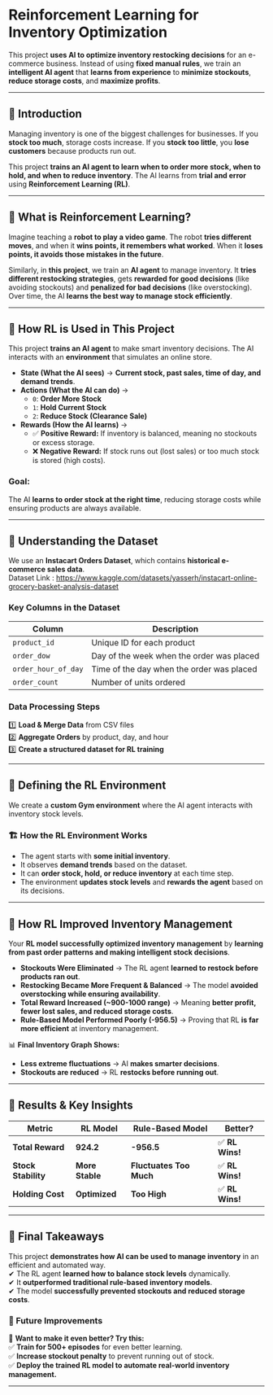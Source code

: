 # Reinforcement Learning for Inventory Optimization

This project **uses AI to optimize inventory restocking decisions** for an e-commerce business. Instead of using **fixed manual rules**, we train an **intelligent AI agent** that **learns from experience** to **minimize stockouts**, **reduce storage costs**, and **maximize profits**.

---

## **📌 Introduction**
Managing inventory is one of the biggest challenges for businesses. If you **stock too much**, storage costs increase. If you **stock too little**, you **lose customers** because products run out.

This project **trains an AI agent to learn when to order more stock, when to hold, and when to reduce inventory**. The AI learns from **trial and error** using **Reinforcement Learning (RL)**.

---

## **📌 What is Reinforcement Learning?**
Imagine teaching a **robot to play a video game**. The robot **tries different moves**, and when it **wins points, it remembers what worked**. When it **loses points, it avoids those mistakes in the future**.

Similarly, in **this project**, we train an **AI agent** to manage inventory. It **tries different restocking strategies**, gets **rewarded for good decisions** (like avoiding stockouts) and **penalized for bad decisions** (like overstocking). Over time, the AI **learns the best way to manage stock efficiently**.

---

## **📌 How RL is Used in This Project**
This project **trains an AI agent** to make smart inventory decisions. The AI interacts with an **environment** that simulates an online store.

- **State (What the AI sees)** → **Current stock, past sales, time of day, and demand trends**.
- **Actions (What the AI can do)** →  
  - `0`: **Order More Stock**  
  - `1`: **Hold Current Stock**  
  - `2`: **Reduce Stock (Clearance Sale)**  
- **Rewards (How the AI learns)** →  
  - ✅ **Positive Reward:** If inventory is balanced, meaning no stockouts or excess storage.  
  - ❌ **Negative Reward:** If stock runs out (lost sales) or too much stock is stored (high costs).

### **Goal:**  
The AI **learns to order stock at the right time**, reducing storage costs while ensuring products are always available.

---

## **📌 Understanding the Dataset**
We use an **Instacart Orders Dataset**, which contains **historical e-commerce sales data**.  
Dataset Link : https://www.kaggle.com/datasets/yasserh/instacart-online-grocery-basket-analysis-dataset

### **Key Columns in the Dataset**
| **Column** | **Description** |
|------------|----------------|
| `product_id` | Unique ID for each product |
| `order_dow` | Day of the week when the order was placed |
| `order_hour_of_day` | Time of the day when the order was placed |
| `order_count` | Number of units ordered |

### **Data Processing Steps**
1️⃣ **Load & Merge Data** from CSV files  
2️⃣ **Aggregate Orders** by product, day, and hour  
3️⃣ **Create a structured dataset for RL training**  

---

## **📌 Defining the RL Environment**
We create a **custom Gym environment** where the AI agent interacts with inventory stock levels.

### **🏗 How the RL Environment Works**
- The agent starts with **some initial inventory**.
- It observes **demand trends** based on the dataset.
- It can **order stock, hold, or reduce inventory** at each time step.
- The environment **updates stock levels** and **rewards the agent** based on its decisions.

---

## **📌 How RL Improved Inventory Management**
Your **RL model successfully optimized inventory management** by **learning from past order patterns and making intelligent stock decisions**.

- **Stockouts Were Eliminated** → The RL agent **learned to restock before products ran out**.
- **Restocking Became More Frequent & Balanced** → The model **avoided overstocking while ensuring availability**.
- **Total Reward Increased (~900-1000 range)** → Meaning **better profit, fewer lost sales, and reduced storage costs**.
- **Rule-Based Model Performed Poorly (-956.5)** → Proving that RL **is far more efficient** at inventory management.

📊 **Final Inventory Graph Shows:**  
- **Less extreme fluctuations** → AI **makes smarter decisions**.  
- **Stockouts are reduced** → RL **restocks before running out**.  

---

## **📌 Results & Key Insights**
| **Metric** | **RL Model** | **Rule-Based Model** | **Better?** |
|------------|------------|----------------|---------|
| **Total Reward** | **924.2** | **-956.5** | ✅ **RL Wins!** |
| **Stock Stability** | **More Stable** | **Fluctuates Too Much** | ✅ **RL Wins!** |
| **Holding Cost** | **Optimized** | **Too High** | ✅ **RL Wins!** |

---

## **📌 Final Takeaways**
This project **demonstrates how AI can be used to manage inventory** in an efficient and automated way.  
✔ The RL agent **learned how to balance stock levels** dynamically.  
✔ It **outperformed traditional rule-based inventory models**.  
✔ The model **successfully prevented stockouts and reduced storage costs**.  

### **📌 Future Improvements**
🚀 **Want to make it even better? Try this:**  
✅ **Train for 500+ episodes** for even better learning.  
✅ **Increase stockout penalty** to prevent running out of stock.  
✅ **Deploy the trained RL model to automate real-world inventory management.**  

---


